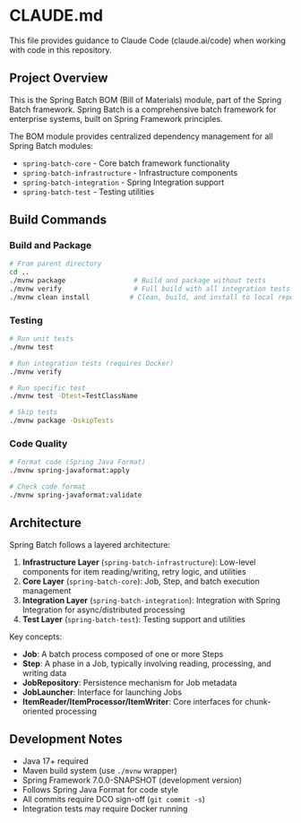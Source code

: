 # CLAUDE.md

This file provides guidance to Claude Code (claude.ai/code) when working with code in this repository.

## Project Overview

This is the Spring Batch BOM (Bill of Materials) module, part of the Spring Batch framework. Spring Batch is a comprehensive batch framework for enterprise systems, built on Spring Framework principles.

The BOM module provides centralized dependency management for all Spring Batch modules:
- `spring-batch-core` - Core batch framework functionality
- `spring-batch-infrastructure` - Infrastructure components
- `spring-batch-integration` - Spring Integration support
- `spring-batch-test` - Testing utilities

## Build Commands

### Build and Package
```bash
# From parent directory
cd ..
./mvnw package                 # Build and package without tests
./mvnw verify                  # Full build with all integration tests (requires Docker)
./mvnw clean install          # Clean, build, and install to local repository
```

### Testing
```bash
# Run unit tests
./mvnw test

# Run integration tests (requires Docker)
./mvnw verify

# Run specific test
./mvnw test -Dtest=TestClassName

# Skip tests
./mvnw package -DskipTests
```

### Code Quality
```bash
# Format code (Spring Java Format)
./mvnw spring-javaformat:apply

# Check code format
./mvnw spring-javaformat:validate
```

## Architecture

Spring Batch follows a layered architecture:

1. **Infrastructure Layer** (`spring-batch-infrastructure`): Low-level components for item reading/writing, retry logic, and utilities
2. **Core Layer** (`spring-batch-core`): Job, Step, and batch execution management
3. **Integration Layer** (`spring-batch-integration`): Integration with Spring Integration for async/distributed processing
4. **Test Layer** (`spring-batch-test`): Testing support and utilities

Key concepts:
- **Job**: A batch process composed of one or more Steps
- **Step**: A phase in a Job, typically involving reading, processing, and writing data
- **JobRepository**: Persistence mechanism for Job metadata
- **JobLauncher**: Interface for launching Jobs
- **ItemReader/ItemProcessor/ItemWriter**: Core interfaces for chunk-oriented processing

## Development Notes

- Java 17+ required
- Maven build system (use `./mvnw` wrapper)
- Spring Framework 7.0.0-SNAPSHOT (development version)
- Follows Spring Java Format for code style
- All commits require DCO sign-off (`git commit -s`)
- Integration tests may require Docker running